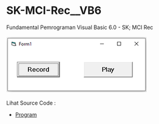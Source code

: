 # SK-MCI-Rec__VB6
Fundamental Pemrograman Visual Basic 6.0 - SK; MCI Rec<br><br>
<img src="https://github.com/RizkyKhapidsyah/SK-MCI-Rec__VB6/blob/main/result/001.PNG"><br><br>
Lihat Source Code : <br>
- <a href="https://github.com/RizkyKhapidsyah/SK-MCI-Rec__VB6">Program</a>
